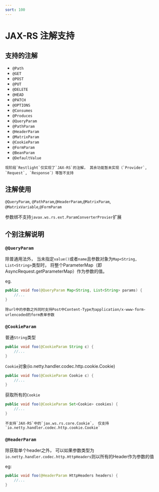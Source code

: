 ```yaml
---
sort: 100
---
```


# JAX-RS 注解支持

## 支持的注解

- `@Path`
- `@GET`
- `@POST`
- `@PUT`
- `@DELETE`
- `@HEAD`
- `@PATCH`
- `@OPTIONS`
- `@Consumes`
- `@Produces`
- `@QueryParam`
- `@PathParam`
- `@HeaderParam`
- `@MatrixParam`
- `@CookieParam`
- `@FormParam`
- `@BeanParam`
- `@DefaultValue`

```note
现阶段`Restlight`仅实现了`JAX-RS`的注解， 其余功能暂未实现（`Provider`, `Request`, `Response`）等暂不支持
```


## 注解使用

`@QueryParam`, `@PathParam`,`@HeaderParam`,`@MatrixParam`, `@MatrixVariable`,`@FormParam`

参数绑不支持`javax.ws.rs.ext.ParamConverterProvier`扩展

## 个别注解说明

### `@QueryParam`

除普通用法外， 当未指定`value()`或者`name`且参数对象为`Map<String, List<String>`类型时， 将整个ParameterMap（即AsyncRequest.getParameterMap）作为参数的值。

eg.

```java
public void foo(@QueryParam Map<String, List<String> params) {
    //...
}
```

```note
除url中的参数之外同时支持Post中Content-Type为application/x-www-form-urlencoded的form表单参数
```

### `@CookieParam`

普通`String`类型

```java
public void foo(@CookieParam String c) {
    //...
}
```

`Cookie`对象(io.netty.handler.codec.http.cookie.Cookie)

```java
public void foo(@CookieParam Cookie c) {
    //...
}
```

获取所有的`Cookie`

```java
public void foo(@CookieParam Set<Cookie> cookies) {
    //...
}
```

```note
不支持`JAX-RS`中的`jax.ws.rs.core.Cookie`， 仅支持`io.netty.handler.codec.http.cookie.Cookie`
```

### `@HeaderParam`

除获取单个header之外， 可以如果参数类型为`io.netty.handler.codec.http.HttpHeaders`则以所有的Header作为参数的值

eg:

```java
public void foo(@HeaderParam HttpHeaders headers) {
    //...
}
```
